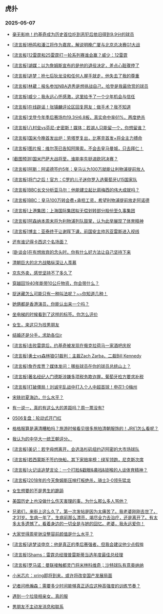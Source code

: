 ## 虎扑 
### 2025-05-07

+ [毫无影响！约基奇成为历史首位吃到恶犯后依旧得到9.9分的球员](https://bbs.hupu.com/632432278.html)

+ [[流言板]杨鸣和潘江将作为嘉宾，解说明晚广厦与北京总决赛G1大战](https://bbs.hupu.com/632431548.html)

+ [[流言板]12雷霆和25雷霆打一轮系列赛谁会赢？威少：12雷霆](https://bbs.hupu.com/632432500.html)

+ [[流言板]湖媒：以为詹姆斯宣布的是他的退役决定，差点心脏骤停了](https://bbs.hupu.com/632433385.html)

+ [[流言板]追梦：抢七后狄龙没和任何人握手就走，他失去了我的尊重](https://bbs.hupu.com/632435646.html)

+ [[流言板]林葳：报名参加NBA选秀是想挑战自己，哈登是我最欣赏的球员](https://bbs.hupu.com/632432891.html)

+ [[流言板]威少：我永远心怀感激，这里给予了一个少年机会与信任](https://bbs.hupu.com/632432215.html)

+ [[流言板]在线辟谣！张镇麟评论区回复网友：做手术？我不知道](https://bbs.hupu.com/632435418.html)

+ [[流言板]戈登今年季后赛场均19.3分6.8板，真实命中率61%，两度绝杀](https://bbs.hupu.com/632433380.html)

+ [[流言板]八村垒vs芬尼-史密斯！媒体：若湖人只能留一个，你想留谁？](https://bbs.hupu.com/632432101.html)

+ [[流言板]国米今晚首发出炉：劳塔罗复出，比塞克首发+将全主力搏命](https://bbs.hupu.com/632432290.html)

+ [[流言板]图片报：维尔茨已告知阿隆索，不会去皇马曼城，只去拜仁！](https://bbs.hupu.com/632433361.html)

+ [[截图预测]国米巴萨大战将至，谁能率先挺进欧冠决赛？](https://bbs.hupu.com/632428408.html)

+ [[流言板]阿斯：阿诺德签约5年；皇马认为100万就能让利物浦提前放人](https://bbs.hupu.com/632426861.html)

+ [[流言板]将门之后！官方：C罗的儿子迷你罗入选葡萄牙U15国家队](https://bbs.hupu.com/632431823.html)

+ [[流言板]BBC长文分析亚马尔：他能建立起比肩梅西的伟大成就吗？](https://bbs.hupu.com/632427964.html)

+ [[流言板]BBC：皇马100万转会费+承担工资，希望利物浦提前放走阿诺德](https://bbs.hupu.com/632432065.html)

+ [[流言板]上港集团：上海国际集团拟无偿划转部分股份至久事集团](https://bbs.hupu.com/632432944.html)

+ [[流言板]阿森纳本周末将为利物浦列队鼓掌，认为此举展现了体育精神](https://bbs.hupu.com/632430501.html)

+ [[流言板]博主：亚泰终于让谢晖下课，前国安主帅苏亚雷斯进入视线](https://bbs.hupu.com/632424024.html)

+ [还有谁记得卡西这个名场面？](https://bbs.hupu.com/632432913.html)

+ [[卧谈会]在有想放弃的念头时，你有什么好方法让自己坚持下来](https://bbs.hupu.com/632433347.html)

+ [清朝巨大的北方战略纵深让人羡慕](https://bbs.hupu.com/632433327.html)

+ [京东外卖，感觉坚持不了多久了](https://bbs.hupu.com/632435061.html)

+ [穿越回1940年能带10公斤物资，你会带什么？](https://bbs.hupu.com/632431799.html)

+ [捉迷藏怎么可能只有一种叫法呢？~~你知道几种！](https://bbs.hupu.com/632431735.html)

+ [她俩都是香港演员，你能认出来一个吗？](https://bbs.hupu.com/632431729.html)

+ [坐电梯的时候看到了这样的标签。你怎么评价](https://bbs.hupu.com/632431803.html)

+ [女生，来这只为找男朋友](https://bbs.hupu.com/632431766.html)

+ [结婚还是分手，求助各位jr](https://bbs.hupu.com/632432437.html)

+ [[流言板]击败雷霆后，约基奇被发现在俄克拉荷马一家酒吧庆祝](https://bbs.hupu.com/632436229.html)

+ [[流言板]勇士vs森林狼G1裁判：主裁Zach Zarba，二裁Bill Kennedy](https://bbs.hupu.com/632434756.html)

+ [[流言板]詹乔库贾？媒体发问：哪些球员在你的球员总统山上？](https://bbs.hupu.com/632432542.html)

+ [[流言板]著名经纪人门德斯涉嫌多项税务欺诈罪，葡萄牙检方要求补税](https://bbs.hupu.com/632435239.html)

+ [[流言板]打破僵局！刘诚宇乱战中打入个人中超首球！申花1-0梅州](https://bbs.hupu.com/632433203.html)

+ [宋轶初夏海边，什么水平？](https://bbs.hupu.com/632436831.html)

+ [有一说一，真的有这么大的差距吗？周一票没有?](https://bbs.hupu.com/632432640.html)

+ [0506复盘：轮动式开门红](https://bbs.hupu.com/632433304.html)

+ [格格服算是满清糟粕吗？旅游时候看见很多旅拍清朝服饰的！JR们怎么看呢？](https://bbs.hupu.com/632434681.html)

+ [我认为的中华大一统王朝评分。](https://bbs.hupu.com/632433000.html)

+ [[流言板]美记：若字母想离开，会选洛杉矶纽约迈阿密的大市场球队](https://bbs.hupu.com/632435879.html)

+ [[流言板]若西蒙斯不签约快船，其下家赔率榜：绿军领跑，尼克斯次席](https://bbs.hupu.com/632436766.html)

+ [[流言板]火记谈追梦言论：一个打脸&amp;戳眼&amp;袭裆&amp;锁喉的人谈体育精神？](https://bbs.hupu.com/632436370.html)

+ [[流言板]2018年的今天詹姆斯压哨打板绝杀，骑士3-0领先猛龙](https://bbs.hupu.com/632435121.html)

+ [女生想要的不是男生的跪舔](https://bbs.hupu.com/632433209.html)

+ [美国历史上也没做什么伤天害理的事，为什么那么多人骂他？](https://bbs.hupu.com/632435721.html)

+ [兄弟们，来街上这么久了，第一次发帖是因为太痛苦了。我老婆刚刚去世了，才31岁。生病一年了，生病前那么漂亮，竭尽全力去治疗，还是离开了。有太多太多遗憾了，看着身边的一切全是与她的回忆。老婆，我永远爱你！](https://bbs.hupu.com/632437425.html)

+ [大家觉得周星驰没整容前颜值是什么水平？](https://bbs.hupu.com/632435478.html)

+ [[流言板]追梦谈申京：他是真正的季后赛强者，但我会建议他少点假摔](https://bbs.hupu.com/632436450.html)

+ [[流言板]Shams：雷霆总经理普雷斯蒂当选年度最佳总经理](https://bbs.hupu.com/632437018.html)

+ [[流言板]罗马诺：曼联接触都灵门将米林科维奇；沙特球队有意奥纳纳](https://bbs.hupu.com/632429749.html)

+ [小米芯片：xring即将到来，或许将改变国产发展局面](https://bbs.hupu.com/632434865.html)

+ [记者问杨瀚森：需要多少时间能够真正适应这种高强度的训练节奏？](https://bbs.hupu.com/632434829.html)

+ [遇到一个垃圾相亲女，真的服](https://bbs.hupu.com/632436654.html)

+ [男朋友不主动发消息和联系](https://bbs.hupu.com/632436107.html)

